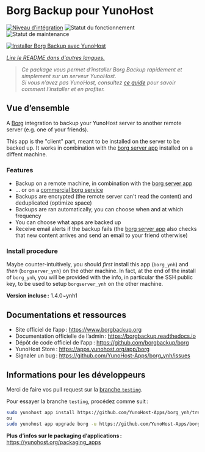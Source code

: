 <!--
Nota bene : ce README est automatiquement généré par <https://github.com/YunoHost/apps/tree/master/tools/readme_generator>
Il NE doit PAS être modifié à la main.
-->

# Borg Backup pour YunoHost

[![Niveau d’intégration](https://apps.yunohost.org/badge/integration/borg)](https://ci-apps.yunohost.org/ci/apps/borg/)
![Statut du fonctionnement](https://apps.yunohost.org/badge/state/borg)
![Statut de maintenance](https://apps.yunohost.org/badge/maintained/borg)

[![Installer Borg Backup avec YunoHost](https://install-app.yunohost.org/install-with-yunohost.svg)](https://install-app.yunohost.org/?app=borg)

*[Lire le README dans d'autres langues.](./ALL_README.md)*

> *Ce package vous permet d’installer Borg Backup rapidement et simplement sur un serveur YunoHost.*  
> *Si vous n’avez pas YunoHost, consultez [ce guide](https://yunohost.org/install) pour savoir comment l’installer et en profiter.*

## Vue d’ensemble

A [Borg](https://borgbackup.readthedocs.io/en/stable/index.html#what-is-borgbackup) integration to backup your YunoHost server to another remote server (e.g. one of your friends).

This app is the "client" part, meant to be installed on the server to be backed up. It works in combination with the [borg server app](https://apps.yunohost.org/app/borgserver) installed on a diffent machine.

### Features

- Backup on a remote machine, in combination with the [borg server app](https://apps.yunohost.org/app/borgserver)
- ... or on a [commercial borg service](https://www.borgbackup.org/support/commercial.html)
- Backups are encrypted (the remote server can't read the content) and deduplicated (optimize space)
- Backups are ran automatically, you can choose when and at which frequency
- You can choose what apps are backed up
- Receive email alerts if the backup fails (the [borg server app](https://apps.yunohost.org/app/borgserver) also checks that new content arrives and send an email to your friend otherwise)

### Install procedure

Maybe counter-intuitively, you should *first* install this app (`borg_ynh`) and *then* (`borgserver_ynh`) on the other machine. In fact, at the end of the install of `borg_ynh`, you will be provided with the info, in particular the SSH public key, to be used to setup `borgserver_ynh` on the other machine.


**Version incluse :** 1.4.0~ynh1
## Documentations et ressources

- Site officiel de l’app : <https://www.borgbackup.org>
- Documentation officielle de l’admin : <https://borgbackup.readthedocs.io>
- Dépôt de code officiel de l’app : <https://github.com/borgbackup/borg>
- YunoHost Store : <https://apps.yunohost.org/app/borg>
- Signaler un bug : <https://github.com/YunoHost-Apps/borg_ynh/issues>

## Informations pour les développeurs

Merci de faire vos pull request sur la [branche `testing`](https://github.com/YunoHost-Apps/borg_ynh/tree/testing).

Pour essayer la branche `testing`, procédez comme suit :

```bash
sudo yunohost app install https://github.com/YunoHost-Apps/borg_ynh/tree/testing --debug
ou
sudo yunohost app upgrade borg -u https://github.com/YunoHost-Apps/borg_ynh/tree/testing --debug
```

**Plus d’infos sur le packaging d’applications :** <https://yunohost.org/packaging_apps>
